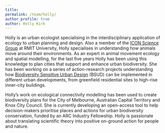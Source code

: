 ```yaml
---
title:
permalink: /team/holly/
author_profile: true
author: Holly Kirk
---
```


Holly is an urban ecologist specialising in the interdisciplinary application of ecology to urban planning and design. Also a member of the [ICON Science Group](https://icon-science.org/) at RMIT University, Holly specialises in understanding how animals move around their environments. As an expert in animal movement ecology and spatial modelling, for the last five years Holly has been using this knowledge to plan cities that support and enhance urban biodiversity. She has been working on a series of action-research projects understanding how [Biodiversity Sensitive Urban Design](https://icon-science.org/bsud-home/) (BSUD) can be implemented in different urban developments, from greenfield residential sites to high-rise inner-city buildings. 

Holly’s work on ecological connectivity modelling has been used to create biodiversity plans for the City of Melbourne, Australian Capital Territory and Knox City Council. She is currently developing an open-access tool to help decision-makers prioritise places and actions for urban biodiversity conservation, funded by an ARC Industry Fellowship. Holly is passionate about translating scientific theory into positive on-ground action for people and nature.